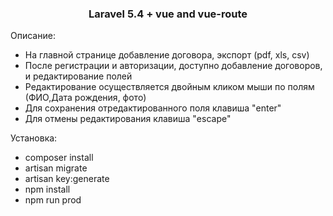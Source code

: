 <h3 style="text-align: center">Laravel 5.4 + vue and vue-route</h3>
<p>
Описание:
<ul>
<li>На главной странице добавление договора, экспорт (pdf, xls, csv)</li>
<li>После регистрации и авторизации, доступно добавление договоров, и редактирование полей</li>
<li>Редактирование осуществляется двойным кликом мыши по полям (ФИО,Дата рождения, фото)</li>
<li>Для сохранения отредактированного поля клавиша "enter"</li>
<li>Для отмены редактирования клавиша "escape"</li>
</ul>
</p>

<p>Установка: 
    <ul>
    <li>composer install</li>
    <li>artisan migrate</li>
    <li>artisan key:generate</li>
    <li>npm install</li>
    <li>npm run prod</li>    
    </ul>
</p>


